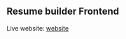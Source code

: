 ## Resume builder Frontend
Live website: [website](https://resume-builder-frontend.azurewebsites.net/)
